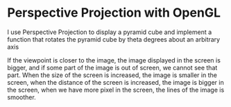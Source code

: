 Perspective Projection with OpenGL
=================================

I use Perspective Projection to display a pyramid cube and implement a function that rotates the pyramid cube by theta degrees about an arbitrary axis

If the viewpoint is closer to the image, the image displayed in the screen is bigger, and if some part of the image is out of screen, we cannot see that part. When the size of the screen is increased, the image is smaller in the screen, when the distance of the screen is increased, the image is bigger in the screen, when we have more pixel in the screen, the lines of the image is smoother.
